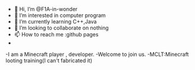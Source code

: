 - 👋 Hi, I’m @F1A-in-wonder
- 👀 I’m interested in computer program
- 🌱 I’m currently learning C++,Java
- 💞️ I’m looking to collaborate on nothing
- 📫 How to reach me :github pages
-
-I am a Minecraft player , developer.
-Welcome to join us.
-MCLT:Minecraft looting training(I can't fabricated it)


<!---
F1A-in-wonder/F1A-in-wonder is a ✨ special ✨ repository because its `README.md` (this file) appears on your GitHub profile.
You can click the Preview link to take a look at your changes.
--->
